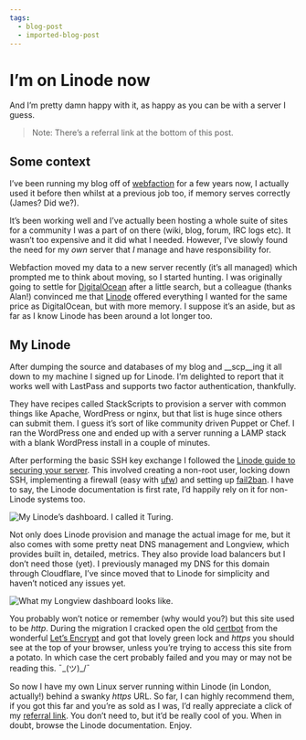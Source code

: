 ```yaml
---
tags:
  - blog-post
  - imported-blog-post
---
```

# I’m on Linode now

And I’m pretty damn happy with it, as happy as you can be with a server I guess.

> Note: There’s a referral link at the bottom of this post.

## Some context

I’ve been running my blog off of [webfaction](https://www.webfaction.com/) for a few years now, I actually used it before then whilst at a previous job too, if memory serves correctly (James? Did we?).

It’s been working well and I’ve actually been hosting a whole suite of sites for a community I was a part of on there (wiki, blog, forum, IRC logs etc). It wasn’t too expensive and it did what I needed. However, I’ve slowly found the need for my _own_ server that _I_ manage and have responsibility for.

Webfaction moved my data to a new server recently (it’s all managed) which prompted me to think about moving, so I started hunting. I was originally going to settle for [DigitalOcean](https://www.digitalocean.com/) after a little search, but a colleague (thanks Alan!) convinced me that [Linode](https://www.linode.com/) offered everything I wanted for the same price as DigitalOcean, but with more memory. I suppose it’s an aside, but as far as I know Linode has been around a lot longer too.

## My Linode

After dumping the source and databases of my blog and __scp__ing it all down to my machine I signed up for Linode. I’m delighted to report that it works well with LastPass and supports two factor authentication, thankfully.

They have recipes called StackScripts to provision a server with common things like Apache, WordPress or nginx, but that list is huge since others can submit them. I guess it’s sort of like community driven Puppet or Chef. I ran the WordPress one and ended up with a server running a LAMP stack with a blank WordPress install in a couple of minutes.

After performing the basic SSH key exchange I followed the [Linode guide to securing your server](https://www.linode.com/docs/security/securing-your-server). This involved creating a non-root user, locking down SSH, implementing a firewall (easy with [ufw](https://www.linode.com/docs/security/firewalls/configure-firewall-with-ufw)) and setting up [fail2ban](https://www.digitalocean.com/community/tutorials/how-fail2ban-works-to-protect-services-on-a-linux-server). I have to say, the Linode documentation is first rate, I’d happily rely on it for non-Linode systems too.

![My Linode’s dashboard. I called it Turing.](/assets/legacy-images/2017/03/Screenshot_2017-03-28_20-09-24-1024x604.png)

Not only does Linode provision and manage the actual image for me, but it also comes with some pretty neat DNS management and Longview, which provides built in, detailed, metrics. They also provide load balancers but I don’t need those (yet). I previously managed my DNS for this domain through Cloudflare, I’ve since moved that to Linode for simplicity and haven’t noticed any issues yet.

![What my Longview dashboard looks like.](/assets/legacy-images/2017/03/Screenshot_2017-03-28_20-12-43.png)

You probably won’t notice or remember (why would you?) but this site used to be _http_. During the migration I cracked open the old [certbot](https://certbot.eff.org/) from the wonderful [Let’s Encrypt](https://letsencrypt.org/) and got that lovely green lock and _https_ you should see at the top of your browser, unless you’re trying to access this site from a potato. In which case the cert probably failed and you may or may not be reading this. ¯\_(ツ)_/¯

So now I have my own Linux server running within Linode (in London, actually!) behind a swanky _https_ URL. So far, I can highly recommend them, if you got this far and you’re as sold as I was, I’d really appreciate a click of my [referral link](https://www.linode.com/?r=6a2af6a5897ea178066c009d778dbb8d847bd813). You don’t need to, but it’d be really cool of you. When in doubt, browse the Linode documentation. Enjoy.
